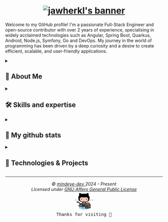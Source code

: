 <h1 align="center">
  <a href="https://git.io/typing-svg">
    <img src="https://readme-typing-svg.demolab.com?font=Fira+Code&pause=1000&center=true&vCenter=true&random=true&weight=700&size=25&duration=2000&pause=1000&color=0785fb&vCenter=true&random=false&width=500&height=30&lines=Hi+there%2C+I'm+Jawher+%F0%9F%91%8B%F0%9F%8F%BB;I'm+a+Software+Engineer+%F0%9F%91%A8%E2%80%8D%F0%9F%92%BB;I'm+a+Open+Source+Contributor+%F0%9F%9A%A9" alt="jawherkl's banner" />
  </a>
</h1>

<p aligne="left">
Welcome to my GitHub profile! I'm a passionate Full-Stack Engineer and open-source contributor with over 2 years of experience, specialising in widely acclaimed technologies such as Angular, Spring Boot, Quarkus, Android, Node.js, Symfony, Go and DevOps. My journey in the world of programming has been driven by a deep curiosity and a desire to create efficient, scalable, and user-friendly applications.
</p>

<details close>
<summary><h2>🌟 About Me</h2></summary>
 
  - 💻 I specialise in JS, PHP and Java, but I also enjoy exploring other technologies and languages.
  - 🚀 I'm always eager to learn new things and take on new challenges.
  - 🎓 I believe in the power of knowledge-sharing and open source.
</details>

<details close>
<summary><h2>🛠️ Skills and expertise</h2></summary>

- **Backend:** Node.js, Express.js, NestJS, Go, Symfony.
- **Frontend:** Angular, HTML, SCSS, CSS, Bootstrap.
- **Programming Languages:** JavaScript, TypeScript, PHP, Python, Go, C++.
- **Databases:** PostgreSQL, MySQL, MongoDB, Firebase, SQLite.
- **Tools:** Git, Docker, K8S, Jenkins, Lens, Kafka, Redis, Argocd, Portainer, ELK-Stack, Grafana, Graylog, Prometheus.
- **Languages:** English, French, German, Italian and Arabic.

<img src="assets/devTools.png" alt="devTools"/>
<br><br>
💡 I thrive on challenges and enjoy learning new technologies to solve complex problems. I'm always eager to collaborate on exciting projects and contribute to the tech community.
 </details>
 
<details close>
<summary><h2>🔭 My github stats</h2></summary>
  <p align="center">
   <img src="https://github-readme-stats.vercel.app/api/top-langs/?username=mindeye-dev&layout=compact&theme=algolia&langs_count=20" alt="mindeye-dev"/>&nbsp;&nbsp;&nbsp;
   <img src="https://github-readme-stats.vercel.app/api?username=mindeye-dev&show_icons=true&locale=en&show=prs_merged,prs_merged_percentage&theme=algolia" alt="mindeye-dev"/>
   <br><br>
   <img src="https://github-profile-trophy.vercel.app/?username=mindeye-dev&theme=algolia&column=5&margin-w=15&margin-h=15" alt="mindeye-dev"/>
   <br><br>
   <img src="https://github-readme-streak-stats-git-main-davids-projects-ad77adcc.vercel.app/?user=mindeye-dev&theme=algolia&card_width=800" alt="mindeye-dev"/>
   <br><br>
   <img src="./profile-3d-contrib/profile-3d-contrib.svg" alt="mindeye-dev"/>
   <br><br>
   <img src="https://github-readme-activity-graph.vercel.app/graph/?username=mindeye-dev&bg_color=RRGGBBAA&title_color=00aeff&color=00aeff&line=00aeff&point=2ddc97&hide_border=true&custom_title=Contribution%E2%A0%80Graph" alt="mindeye-dev"/>
   <a href="https://app.daily.dev/mindeye-dev"><img src="https://api.daily.dev/devcards/v2/Tflf66qLrhQ3HGtLrchsW.png?type=wide&r=5q2" width="652" alt="mindeye's Dev Card"/></a>
   <p align="center">📫 Let's connect and build something amazing together!</p>
  </p>
 </details>

<details close>
 <summary><h2>🚀 Technologies & Projects</h2></summary>
 I specialise in building scalable applications, backend services, and DevOps solutions using various modern technologies.
 
 #### **💻 Backend Development (70%):**  
 - **Node.js (Express.js and NestJS)** – Crafting efficient and scalable RESTful & GraphQL APIs.
 - **Go** – Building high-performance backend services.  
 - **Symfony** – Developing robust web applications using PHP.
 
 #### **☁️ DevOps & Cloud (15%):**
 - **Kubernetes, Docker, ArgoCD, Jenkins** – Managing CI/CD pipelines and containerized applications.  
 - **Kafka, Redis, ELK-Stack, Prometheus, Grafana** – Ensuring observability and high availability.  
 
 #### **🤖 AI & Large Language Models (LLM) (10%):**
 - Experimenting with **LLMs** for AI-driven applications.  
 - Implementing **ML and AI-based solutions** using Python and cloud services.
 
 #### **🎨 Frontend Development (5%):**
 - **Angular** – Creating dynamic and interactive web applications.    
 
 💡 **Explore my repositories** to see projects leveraging these technologies!

</details>

---

<p align="center">
  <i>&copy; <a href="https://github.com/mindeye-dev/">mindeye-dev </a> 2024 - Present</i><br>
  <i>Licensed under <a href="https://github.com/mindeye-dev/mindeye-dev/tree/master/LICENSE">GNU Affero General Public License</a></i><br>
  <a href="https://octodex.github.com/swagtocat/"><img src="assets/swagtocat.png" width="60" height="60" /></a><br>
  <kbd>Thanks for visiting 🙂</kbd>
</p>
